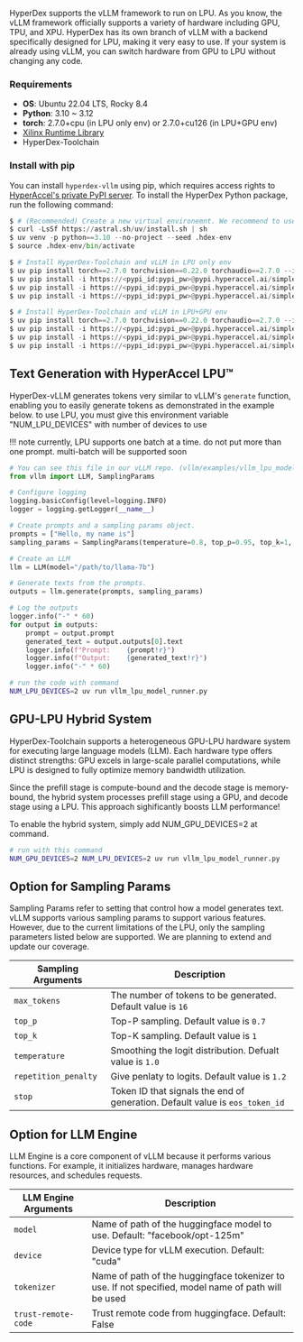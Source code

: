 <!---
Copyright 2024 The HyperAccel Inc. All rights reserved.
-->


HyperDex supports the vLLM framework to run on LPU. As you know, the vLLM framework officially supports a variety of hardware including GPU, TPU, and XPU. HyperDex has its own branch of vLLM with a backend specifically designed for LPU, making it very easy to use. If your system is already using vLLM, you can switch hardware from GPU to LPU without changing any code.


### Requirements

* **OS**: Ubuntu 22.04 LTS, Rocky 8.4
* **Python**: 3.10 ~ 3.12
* **torch**: 2.7.0+cpu (in LPU only env) or 2.7.0+cu126 (in LPU+GPU env)
* [Xilinx Runtime Library](./_install_xrt.md)
* HyperDex-Toolchain

### Install with pip
You can install `hyperdex-vllm` using pip, which requires access rights to [HyperAccel's private PyPI server](https://pypi.hyperaccel.ai). To install the HyperDex Python package, run the following command:

```python linenums="1" hl_lines="6 7 10 11 14"
$ # (Recommended) Create a new virtual environemnt. We recommend to use uv(https://docs.astral.sh/uv/)
$ curl -LsSf https://astral.sh/uv/install.sh | sh
$ uv venv -p python==3.10 --no-project --seed .hdex-env
$ source .hdex-env/bin/activate

$ # Install HyperDex-Toolchain and vLLM in LPU only env
$ uv pip install torch==2.7.0 torchvision==0.22.0 torchaudio==2.7.0 --index-url https://download.pytorch.org/whl/cpu
$ uv pip install -i https://<pypi_id:pypi_pw>@pypi.hyperaccel.ai/simple hyperdex-toolchain==1.5.1+cpu
$ uv pip install -i https://<pypi_id:pypi_pw>@pypi.hyperaccel.ai/simple vllm==0.9.0+orion
$ uv pip install -i https://<pypi_id:pypi_pw>@pypi.hyperaccel.ai/simple vllm-orion==0.0.1

$ # Install HyperDex-Toolchain and vLLM in LPU+GPU env
$ uv pip install torch==2.7.0 torchvision==0.22.0 torchaudio==2.7.0 --index-url https://download.pytorch.org/whl/cu126
$ uv pip install -i https://<pypi_id:pypi_pw>@pypi.hyperaccel.ai/simple hyperdex-toolchain==1.5.1+cu126
$ uv pip install -i https://<pypi_id:pypi_pw>@pypi.hyperaccel.ai/simple vllm==0.9.0+orion
$ uv pip install -i https://<pypi_id:pypi_pw>@pypi.hyperaccel.ai/simple vllm-orion==0.0.1
```



## Text Generation with HyperAccel LPU™

HyperDex-vLLM generates tokens very similar to vLLM's `generate` function, enabling you to easily generate tokens as demonstrated in the example below. to use LPU, you must give this environment variable "NUM_LPU_DEVICES" with number of devices to use


!!! note
    currently, LPU supports one batch at a time. do not put more than one prompt. 
    multi-batch will be supported soon



```python linenums="1"
# You can see this file in our vLLM repo. (vllm/examples/vllm_lpu_model_runner.py.py)
from vllm import LLM, SamplingParams

# Configure logging
logging.basicConfig(level=logging.INFO)
logger = logging.getLogger(__name__)

# Create prompts and a sampling params object.
prompts = ["Hello, my name is"]
sampling_params = SamplingParams(temperature=0.8, top_p=0.95, top_k=1, min_tokens=30, max_tokens=30)

# Create an LLM
llm = LLM(model="/path/to/llama-7b")

# Generate texts from the prompts. 
outputs = llm.generate(prompts, sampling_params)

# Log the outputs
logger.info("-" * 60)
for output in outputs:
    prompt = output.prompt
    generated_text = output.outputs[0].text
    logger.info(f"Prompt:    {prompt!r}")
    logger.info(f"Output:    {generated_text!r}")
    logger.info("-" * 60)
```


```bash linenums="1"
# run the code with command 
NUM_LPU_DEVICES=2 uv run vllm_lpu_model_runner.py
```


## GPU-LPU Hybrid System

HyperDex-Toolchain supports a heterogeneous GPU-LPU hardware system for executing large language models (LLM). Each hardware type offers distinct strengths: GPU excels in large-scale parallel computations, while LPU is designed to fully optimize memory bandwidth utilization. 

Since the prefill stage is compute-bound and the decode stage is memory-bound, the hybrid system processes prefill stage using a GPU, and decode stage using a LPU. This approach sighificantly boosts LLM performance!

To enable the hybrid system, simply add NUM_GPU_DEVICES=2 at command.

```bash linenums="1"
# run with this command
NUM_GPU_DEVICES=2 NUM_LPU_DEVICES=2 uv run vllm_lpu_model_runner.py
```


## Option for Sampling Params

Sampling Params refer to setting that control how a model generates text. vLLM supports various sampling params to support various features. However, due to the current limitations of the LPU, only the sampling parameters listed below are supported. We are planning to extend and update our coverage.

| Sampling Arguments    | Description                                                                   |
|-----------------------|-------------------------------------------------------------------------------|
| `max_tokens`          | The number of tokens to be generated. Default value is `16`                   |
| `top_p`               | Top-P sampling. Default value is `0.7`                                        |
| `top_k`               | Top-K sampling. Default value is `1`                                          |
| `temperature`         | Smoothing the logit distribution. Defualt value is `1.0`                      |
| `repetition_penalty`  | Give penlaty to logits. Default value is `1.2`                                |
| `stop     `           | Token ID that signals the end of generation. Default value is `eos_token_id`  |

## Option for LLM Engine

LLM Engine is a core component of vLLM because it performs various functions. For example, it initializes hardware, manages hardware resources, and schedules requests.


| LLM Engine Arguments    | Description                                                                 |
|-----------------------|-------------------------------------------------------------------------------|
| `model`               | Name of path of the huggingface model to use. Default: "facebook/opt-125m"    |
| `device`              | Device type for vLLM execution. Default: "cuda"                               |
| `tokenizer`           | Name of path of the huggingface tokenizer to use. If not specified, model name of path will be used   |
| `trust-remote-code`   | Trust remote code from huggingface. Default: False                            |